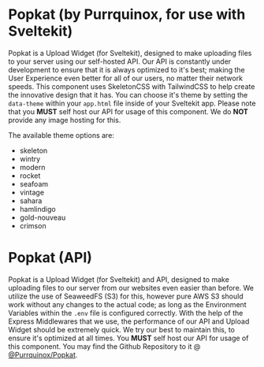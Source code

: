 # Popkat (by Purrquinox, for use with Sveltekit)

Popkat is a Upload Widget (for Sveltekit), designed to make uploading files to your server using our self-hosted API. Our API is constantly under development to ensure that it is always optimized to it's best; making the User Experience even better for all of our users, no matter their network speeds. This component uses SkeletonCSS with TailwindCSS to help create the innovative design that it has. You can choose it's theme by setting the `data-theme` within your `app.html` file inside of your Sveltekit app. Please note that you **MUST** self host our API for usage of this component. We do **NOT** provide any image hosting for this.

The available theme options are:

- skeleton
- wintry
- modern
- rocket
- seafoam
- vintage
- sahara
- hamlindigo
- gold-nouveau
- crimson

# Popkat (API)

Popkat is a Upload Widget (for Sveltekit) and API, designed to make uploading files to our server from our websites even easier than before. We utilize the use of SeaweedFS (S3) for this, however pure AWS S3 should work without any changes to the actual code; as long as the Environment Variables within the `.env` file is configured correctly. With the help of the Express Middlewares that we use, the performance of our API and Upload Widget should be extremely quick. We try our best to maintain this, to ensure it's optimized at all times. You **MUST** self host our API for usage of this component. You may find the Github Repository to it @ [@Purrquinox/Popkat](https://github.com/Purrquinox/Popkat).
